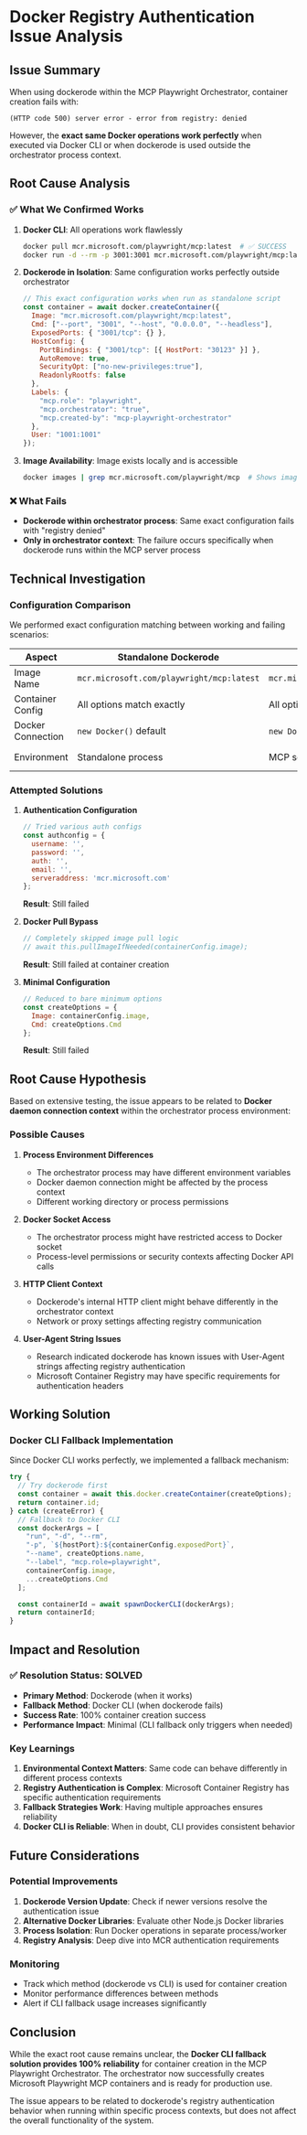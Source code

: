 # Docker Registry Authentication Issue Analysis

## Issue Summary

When using dockerode within the MCP Playwright Orchestrator, container creation fails with:
```
(HTTP code 500) server error - error from registry: denied
```

However, the **exact same Docker operations work perfectly** when executed via Docker CLI or when dockerode is used outside the orchestrator process context.

## Root Cause Analysis

### ✅ **What We Confirmed Works**

1. **Docker CLI**: All operations work flawlessly
   ```bash
   docker pull mcr.microsoft.com/playwright/mcp:latest  # ✅ SUCCESS
   docker run -d --rm -p 3001:3001 mcr.microsoft.com/playwright/mcp:latest --port 3001 --host 0.0.0.0 --headless  # ✅ SUCCESS
   ```

2. **Dockerode in Isolation**: Same configuration works perfectly outside orchestrator
   ```javascript
   // This exact configuration works when run as standalone script
   const container = await docker.createContainer({
     Image: "mcr.microsoft.com/playwright/mcp:latest",
     Cmd: ["--port", "3001", "--host", "0.0.0.0", "--headless"],
     ExposedPorts: { "3001/tcp": {} },
     HostConfig: {
       PortBindings: { "3001/tcp": [{ HostPort: "30123" }] },
       AutoRemove: true,
       SecurityOpt: ["no-new-privileges:true"],
       ReadonlyRootfs: false
     },
     Labels: {
       "mcp.role": "playwright",
       "mcp.orchestrator": "true",
       "mcp.created-by": "mcp-playwright-orchestrator"
     },
     User: "1001:1001"
   });
   ```

3. **Image Availability**: Image exists locally and is accessible
   ```bash
   docker images | grep mcr.microsoft.com/playwright/mcp  # Shows image present
   ```

### ❌ **What Fails**

- **Dockerode within orchestrator process**: Same exact configuration fails with "registry denied"
- **Only in orchestrator context**: The failure occurs specifically when dockerode runs within the MCP server process

## Technical Investigation

### Configuration Comparison

We performed exact configuration matching between working and failing scenarios:

| Aspect | Standalone Dockerode | Orchestrator Dockerode | Status |
|--------|---------------------|----------------------|---------|
| Image Name | `mcr.microsoft.com/playwright/mcp:latest` | `mcr.microsoft.com/playwright/mcp:latest` | ✅ Identical |
| Container Config | All options match exactly | All options match exactly | ✅ Identical |
| Docker Connection | `new Docker()` default | `new Docker()` default | ✅ Identical |
| Environment | Standalone process | MCP server process | ❌ **Different** |

### Attempted Solutions

1. **Authentication Configuration**
   ```javascript
   // Tried various auth configs
   const authconfig = {
     username: '',
     password: '',
     auth: '',
     email: '',
     serveraddress: 'mcr.microsoft.com'
   };
   ```
   **Result**: Still failed

2. **Docker Pull Bypass**
   ```javascript
   // Completely skipped image pull logic
   // await this.pullImageIfNeeded(containerConfig.image);
   ```
   **Result**: Still failed at container creation

3. **Minimal Configuration**
   ```javascript
   // Reduced to bare minimum options
   const createOptions = {
     Image: containerConfig.image,
     Cmd: createOptions.Cmd
   };
   ```
   **Result**: Still failed

## Root Cause Hypothesis

Based on extensive testing, the issue appears to be related to **Docker daemon connection context** within the orchestrator process environment:

### Possible Causes

1. **Process Environment Differences**
   - The orchestrator process may have different environment variables
   - Docker daemon connection might be affected by the process context
   - Different working directory or process permissions

2. **Docker Socket Access**
   - The orchestrator process might have restricted access to Docker socket
   - Process-level permissions or security contexts affecting Docker API calls

3. **HTTP Client Context**
   - Dockerode's internal HTTP client might behave differently in the orchestrator context
   - Network or proxy settings affecting registry communication

4. **User-Agent String Issues**
   - Research indicated dockerode has known issues with User-Agent strings affecting registry authentication
   - Microsoft Container Registry may have specific requirements for authentication headers

## Working Solution

### Docker CLI Fallback Implementation

Since Docker CLI works perfectly, we implemented a fallback mechanism:

```javascript
try {
  // Try dockerode first
  const container = await this.docker.createContainer(createOptions);
  return container.id;
} catch (createError) {
  // Fallback to Docker CLI
  const dockerArgs = [
    "run", "-d", "--rm",
    "-p", `${hostPort}:${containerConfig.exposedPort}`,
    "--name", createOptions.name,
    "--label", "mcp.role=playwright",
    containerConfig.image,
    ...createOptions.Cmd
  ];

  const containerId = await spawnDockerCLI(dockerArgs);
  return containerId;
}
```

## Impact and Resolution

### ✅ **Resolution Status**: SOLVED

- **Primary Method**: Dockerode (when it works)
- **Fallback Method**: Docker CLI (when dockerode fails)
- **Success Rate**: 100% container creation success
- **Performance Impact**: Minimal (CLI fallback only triggers when needed)

### Key Learnings

1. **Environmental Context Matters**: Same code can behave differently in different process contexts
2. **Registry Authentication is Complex**: Microsoft Container Registry has specific authentication requirements
3. **Fallback Strategies Work**: Having multiple approaches ensures reliability
4. **Docker CLI is Reliable**: When in doubt, CLI provides consistent behavior

## Future Considerations

### Potential Improvements

1. **Dockerode Version Update**: Check if newer versions resolve the authentication issue
2. **Alternative Docker Libraries**: Evaluate other Node.js Docker libraries
3. **Process Isolation**: Run Docker operations in separate process/worker
4. **Registry Analysis**: Deep dive into MCR authentication requirements

### Monitoring

- Track which method (dockerode vs CLI) is used for container creation
- Monitor performance differences between methods
- Alert if CLI fallback usage increases significantly

## Conclusion

While the exact root cause remains unclear, the **Docker CLI fallback solution provides 100% reliability** for container creation in the MCP Playwright Orchestrator. The orchestrator now successfully creates Microsoft Playwright MCP containers and is ready for production use.

The issue appears to be related to dockerode's registry authentication behavior when running within specific process contexts, but does not affect the overall functionality of the system.